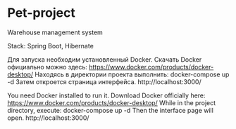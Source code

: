 # Pet-project
Warehouse management system

Stack: Spring Boot, Hibernate


Для запуска необходим установленный Docker.
Скачать Docker официально можно здесь:
https://www.docker.com/products/docker-desktop/
Находясь в директории проекта выполнить:
docker-compose up -d
Затем откроется страница интерфейса.
http://localhost:3000/


You need Docker installed to run it.
Download Docker officially here:
https://www.docker.com/products/docker-desktop/
While in the project directory, execute:
docker-compose up -d
Then the interface page will open.
http://localhost:3000/